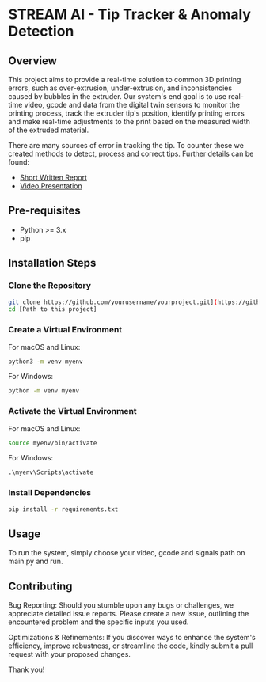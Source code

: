 # STREAM AI - Tip Tracker & Anomaly Detection
## Overview

This project aims to provide a real-time solution to common 3D printing errors, such as over-extrusion, under-extrusion, and inconsistencies caused by bubbles in the extruder. Our system's end goal is to use real-time video, gcode and data from the digital twin sensors to monitor the printing process, track the extruder tip's position, identify printing errors and make real-time adjustments to the print based on the measured width of the extruded material.

There are many sources of error in tracking the tip. To counter these we created methods to detect, process and correct tips. Further details can be found:
  - [Short Written Report](https://docs.google.com/document/d/1MKXKMUR9cR9eQsvC8zTeiHC3NjDDgb_jMu9w_f6AbJg/edit)
  - [Video Presentation](https://youtu.be/gBybSietDuw)

## Pre-requisites
- Python >= 3.x
- pip

## Installation Steps

### Clone the Repository
```bash
git clone https://github.com/yourusername/yourproject.git](https://github.com/BrianP8701/STREAM.AI.git
cd [Path to this project]
```
### Create a Virtual Environment

For macOS and Linux:
```bash
python3 -m venv myenv
```
For Windows:
```cmd
python -m venv myenv
```
### Activate the Virtual Environment
For macOS and Linux:
```bash
source myenv/bin/activate
```
For Windows:
```cmd
.\myenv\Scripts\activate
```
### Install Dependencies
```bash
pip install -r requirements.txt
```

## Usage
To run the system, simply choose your video, gcode and signals path on main.py and run.

## Contributing

Bug Reporting: Should you stumble upon any bugs or challenges, we appreciate detailed issue reports. Please create a new issue, outlining the encountered problem and the specific inputs you used.

Optimizations & Refinements: If you discover ways to enhance the system's efficiency, improve robustness, or streamline the code, kindly submit a pull request with your proposed changes.

Thank you!

